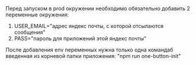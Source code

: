 Перед запуском в prod окружении необходимо обязательно добавить 2 переменные окружения:

1. USER_EMAIL="адрес яндекс почты, с которой отсылаются сообщения"
2. PASS="пароль для приложений этой яндекс почты"

После добавления env переменных нужна только одна командаб введенная из корневой папки приложения:
"npm run one-button-init"
